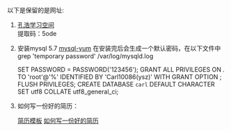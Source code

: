 以下是保留的是网址:

1. [孔浩学习空间](http://pan.baidu.com/s/1eQILyKi)    
    提取码：5ode

2. 安装mysql 5.7
    [mysql-yum](http://blog.csdn.net/horace20/article/details/26516689)
    在安装完后会生成一个默认密码，在以下文件中
    grep 'temporary password' /var/log/mysqld.log

    SET PASSWORD = PASSWORD('123456');
    GRANT ALL PRIVILEGES ON *.* TO 'root'@'%' IDENTIFIED BY 'Carl10086(ysz)' WITH GRANT OPTION ;
    FLUSH PRIVILEGES;
    CREATE DATABASE `carl` DEFAULT CHARACTER SET utf8 COLLATE utf8_general_ci;


3. 如何写一份好的简历：

    [简历模板](https://github.com/geekcompany/ResumeSample)
    [如何写一份好的简历](http://blog.devtang.com/2013/12/22/how-to-write-resume-for-it-company/)
